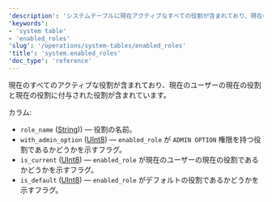 ```yaml
---
'description': 'システムテーブルに現在アクティブなすべての役割が含まれており、現在のユーザーの現在の役割とその役割に付与された役割が含まれています。'
'keywords':
- 'system table'
- 'enabled_roles'
'slug': '/operations/system-tables/enabled_roles'
'title': 'system.enabled_roles'
'doc_type': 'reference'
---
```


現在のすべてのアクティブな役割が含まれており、現在のユーザーの現在の役割と現在の役割に付与された役割が含まれています。

カラム:

- `role_name` ([String](../../sql-reference/data-types/string.md))) — 役割の名前。
- `with_admin_option` ([UInt8](/sql-reference/data-types/int-uint#integer-ranges)) — `enabled_role` が `ADMIN OPTION` 権限を持つ役割であるかどうかを示すフラグ。
- `is_current` ([UInt8](/sql-reference/data-types/int-uint#integer-ranges)) — `enabled_role` が現在のユーザーの現在の役割であるかどうかを示すフラグ。
- `is_default` ([UInt8](/sql-reference/data-types/int-uint#integer-ranges)) — `enabled_role` がデフォルトの役割であるかどうかを示すフラグ。
